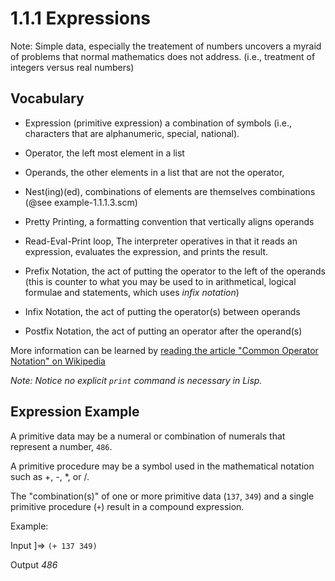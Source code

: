 # 1.1.1 Expressions

Note: Simple data, especially the treatement of numbers uncovers a myraid of problems that normal mathematics does not address. (i.e., treatment of integers versus real numbers)

## Vocabulary

- Expression (primitive expression) a combination of symbols (i.e., characters that are alphanumeric, special, national).
- Operator, the left most element in a list
- Operands, the other elements in a list that are not the operator, 
- Nest(ing)(ed), combinations of elements are themselves combinations (@see example-1.1.1.3.scm)
- Pretty Printing, a formatting convention that vertically aligns operands
- Read-Eval-Print loop, The interpreter operatives in that it reads an expression, evaluates the expression, and prints the result.

- Prefix Notation, the act of putting the operator to the left of the operands (this is counter to what you may be used to in arithmetical, logical formulae and statements, which uses *infix notation*)
- Infix Notation, the act of putting the operator(s) between operands
- Postfix Notation, the act of putting an operator after the operand(s)

More information can be learned by [reading the article "Common Operator Notation" on Wikipedia](https://en.wikipedia.org/wiki/Common_operator_notation)

*Note: Notice no explicit `print` command is necessary in Lisp.*

## Expression Example
A primitive data may be a numeral or combination of numerals that represent a number, `486`.

A primitive procedure may be a symbol used in the mathematical notation such as +, -, *, or /.

The "combination(s)" of one or more primitive data (`137`, `349`) and a single primitive procedure (`+`) result in a compound expression.

Example:

Input ]=>
`(+ 137 349)`

Output
*486*
